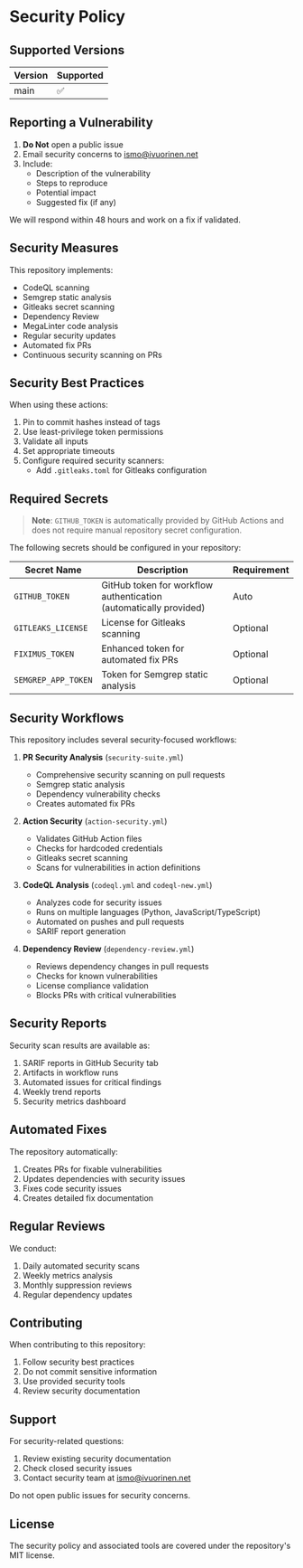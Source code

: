 # Security Policy

## Supported Versions

| Version | Supported          |
| ------- | ------------------ |
| main    | :white_check_mark: |

## Reporting a Vulnerability

1. **Do Not** open a public issue
2. Email security concerns to <ismo@ivuorinen.net>
3. Include:
   - Description of the vulnerability
   - Steps to reproduce
   - Potential impact
   - Suggested fix (if any)

We will respond within 48 hours and work on a fix if validated.

## Security Measures

This repository implements:

- CodeQL scanning
- Semgrep static analysis
- Gitleaks secret scanning
- Dependency Review
- MegaLinter code analysis
- Regular security updates
- Automated fix PRs
- Continuous security scanning on PRs

## Security Best Practices

When using these actions:

1. Pin to commit hashes instead of tags
2. Use least-privilege token permissions
3. Validate all inputs
4. Set appropriate timeouts
5. Configure required security scanners:
   - Add `.gitleaks.toml` for Gitleaks configuration

## Required Secrets

> **Note**: `GITHUB_TOKEN` is automatically provided by GitHub Actions and does not require manual repository secret configuration.

The following secrets should be configured in your repository:

| Secret Name          | Description                                                      | Requirement |
| -------------------- | ---------------------------------------------------------------- | ----------- |
| `GITHUB_TOKEN`       | GitHub token for workflow authentication (automatically provided) | Auto        |
| `GITLEAKS_LICENSE`   | License for Gitleaks scanning                                     | Optional    |
| `FIXIMUS_TOKEN`      | Enhanced token for automated fix PRs                              | Optional    |
| `SEMGREP_APP_TOKEN`  | Token for Semgrep static analysis                                 | Optional    |

## Security Workflows

This repository includes several security-focused workflows:

1. **PR Security Analysis** (`security-suite.yml`)
   - Comprehensive security scanning on pull requests
   - Semgrep static analysis
   - Dependency vulnerability checks
   - Creates automated fix PRs

2. **Action Security** (`action-security.yml`)
   - Validates GitHub Action files
   - Checks for hardcoded credentials
   - Gitleaks secret scanning
   - Scans for vulnerabilities in action definitions

3. **CodeQL Analysis** (`codeql.yml` and `codeql-new.yml`)
   - Analyzes code for security issues
   - Runs on multiple languages (Python, JavaScript/TypeScript)
   - Automated on pushes and pull requests
   - SARIF report generation

4. **Dependency Review** (`dependency-review.yml`)
   - Reviews dependency changes in pull requests
   - Checks for known vulnerabilities
   - License compliance validation
   - Blocks PRs with critical vulnerabilities

## Security Reports

Security scan results are available as:

1. SARIF reports in GitHub Security tab
2. Artifacts in workflow runs
3. Automated issues for critical findings
4. Weekly trend reports
5. Security metrics dashboard

## Automated Fixes

The repository automatically:

1. Creates PRs for fixable vulnerabilities
2. Updates dependencies with security issues
3. Fixes code security issues
4. Creates detailed fix documentation

## Regular Reviews

We conduct:

1. Daily automated security scans
2. Weekly metrics analysis
3. Monthly suppression reviews
4. Regular dependency updates

## Contributing

When contributing to this repository:

1. Follow security best practices
2. Do not commit sensitive information
3. Use provided security tools
4. Review security documentation

## Support

For security-related questions:

1. Review existing security documentation
2. Check closed security issues
3. Contact security team at <ismo@ivuorinen.net>

Do not open public issues for security concerns.

## License

The security policy and associated tools are covered under the repository's MIT license.
